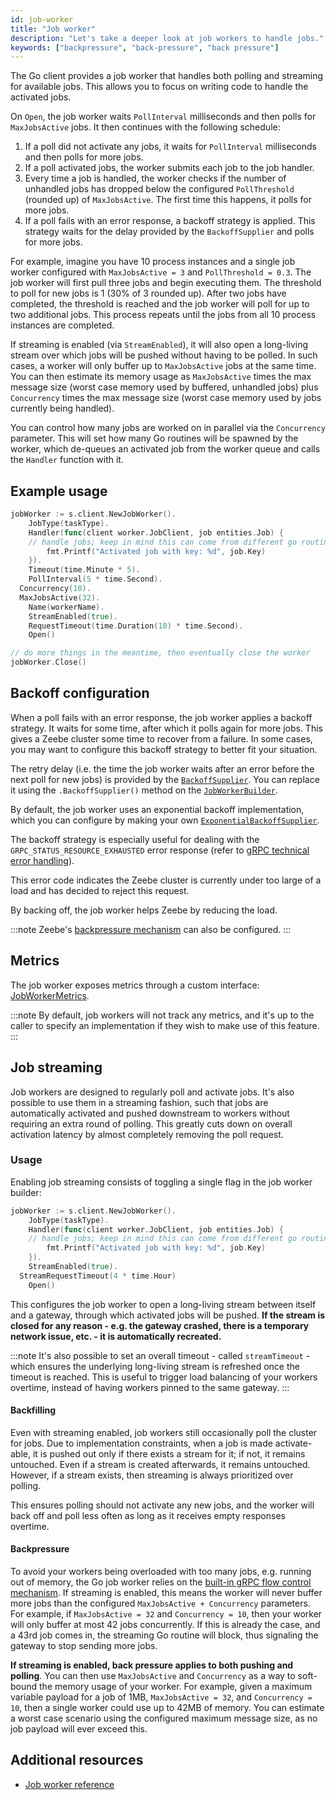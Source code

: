 ```yaml
---
id: job-worker
title: "Job worker"
description: "Let's take a deeper look at job workers to handle jobs."
keywords: ["backpressure", "back-pressure", "back pressure"]
---
```


The Go client provides a job worker that handles both polling and streaming for available jobs. This allows you to focus on writing code to handle the activated jobs.

On `Open`, the job worker waits `PollInterval` milliseconds and then polls for `MaxJobsActive` jobs. It then continues with the following schedule:

1. If a poll did not activate any jobs, it waits for `PollInterval` milliseconds and then polls for more jobs.
2. If a poll activated jobs, the worker submits each job to the job handler.
3. Every time a job is handled, the worker checks if the number of unhandled jobs has dropped below the configured `PollThreshold` (rounded up) of `MaxJobsActive`. The first time this happens, it polls for more jobs.
4. If a poll fails with an error response, a backoff strategy is applied. This strategy waits for the delay provided by the `BackoffSupplier` and polls for more jobs.

For example, imagine you have 10 process instances and a single job worker configured with `MaxJobsActive = 3` and `PollThreshold = 0.3`. The job worker will first pull three jobs and begin executing them. The threshold to poll for new jobs is 1 (30% of 3 rounded up). After two jobs have completed, the threshold is reached and the job worker will poll for up to two additional jobs. This process repeats until the jobs from all 10 process instances are completed.

If streaming is enabled (via `StreamEnabled`), it will also open a long-living stream over which jobs will be pushed without having to be polled. In such cases, a worker will only buffer up to `MaxJobsActive` jobs at the same time. You can then estimate its memory usage as `MaxJobsActive` times the max message size (worst case memory used by buffered, unhandled jobs) plus `Concurrency` times the max message size (worst case memory used by jobs currently being handled).

You can control how many jobs are worked on in parallel via the `Concurrency` parameter. This will set how many Go routines will be spawned by the worker, which de-queues an activated job from the worker queue and calls the `Handler` function with it.

## Example usage

```go
jobWorker := s.client.NewJobWorker().
	JobType(taskType).
	Handler(func(client worker.JobClient, job entities.Job) {
    // handle jobs; keep in mind this can come from different go routines
		fmt.Printf("Activated job with key: %d", job.Key)
	}).
	Timeout(time.Minute * 5).
	PollInterval(5 * time.Second).
  Concurrency(10).
  MaxJobsActive(32).
	Name(workerName).
	StreamEnabled(true).
	RequestTimeout(time.Duration(10) * time.Second).
	Open()

// do more things in the meantime, then eventually close the worker
jobWorker.Close()
```

## Backoff configuration

When a poll fails with an error response, the job worker applies a backoff strategy. It waits for some time, after which it polls again for more jobs. This gives a Zeebe cluster some time to recover from a failure. In some cases, you may want to configure this backoff strategy to better fit your situation.

The retry delay (i.e. the time the job worker waits after an error before the next poll for new jobs) is provided by the [`BackoffSupplier`](https://github.com/camunda/zeebe/blob/main/clients/go/pkg/worker/backoffSupplier.go). You can replace it using the `.BackoffSupplier()` method on the [`JobWorkerBuilder`](https://github.com/camunda/zeebe/blob/main/clients/go/pkg/worker/jobWorker_builder.go).

By default, the job worker uses an exponential backoff implementation, which you can configure by making your own [`ExponentialBackoffSupplier`](https://github.com/camunda/zeebe/blob/main/clients/go/pkg/worker/exponentialBackoffSupplier.go).

The backoff strategy is especially useful for dealing with the `GRPC_STATUS_RESOURCE_EXHAUSTED` error response (refer to [gRPC technical error handling](/apis-tools/zeebe-api/technical-error-handling.md)).

This error code indicates the Zeebe cluster is currently under too large of a load and has decided to reject this request.

By backing off, the job worker helps Zeebe by reducing the load.

:::note
Zeebe's [backpressure mechanism](../../../self-managed/zeebe-deployment/operations/backpressure) can also be configured.
:::

## Metrics

The job worker exposes metrics through a custom interface: [JobWorkerMetrics](https://github.com/camunda/zeebe/blob/main/clients/go/pkg/worker/jobWorkerMetrics.go).

:::note
By default, job workers will not track any metrics, and it's up to the caller to specify an implementation if they wish to make use of this feature.
:::

## Job streaming

Job workers are designed to regularly poll and activate jobs. It's also possible to use them in a streaming fashion, such that jobs are automatically activated and pushed downstream to workers without requiring an extra round of polling. This greatly cuts down on overall activation latency by almost completely removing the poll request.

### Usage

Enabling job streaming consists of toggling a single flag in the job worker builder:

```go
jobWorker := s.client.NewJobWorker().
	JobType(taskType).
	Handler(func(client worker.JobClient, job entities.Job) {
    // handle jobs; keep in mind this can come from different go routines
		fmt.Printf("Activated job with key: %d", job.Key)
	}).
	StreamEnabled(true).
  StreamRequestTimeout(4 * time.Hour)
	Open()
```

This configures the job worker to open a long-living stream between itself and a gateway, through which activated jobs will be pushed. **If the stream is closed for any reason - e.g. the gateway crashed, there is a temporary network issue, etc. - it is automatically recreated.**

:::note
It's also possible to set an overall timeout - called `streamTimeout` - which ensures the underlying long-living stream is refreshed once the timeout is reached. This is useful to trigger load balancing of your workers overtime, instead of having workers pinned to the same gateway.
:::

#### Backfilling

Even with streaming enabled, job workers still occasionally poll the cluster for jobs. Due to implementation constraints, when a job is made activate-able, it is pushed out only if there exists a stream for it; if not, it remains untouched. Even if a stream is created afterwards, it remains untouched. However, if a stream exists, then streaming is always prioritized over polling.

This ensures polling should not activate any new jobs, and the worker will back off and poll less often as long as it receives empty responses overtime.

#### Backpressure

To avoid your workers being overloaded with too many jobs, e.g. running out of memory, the Go job worker relies on the [built-in gRPC flow control mechanism](https://grpc.io/docs/guides/flow-control/). If streaming is enabled, this means the worker will never buffer more jobs than the configured `MaxJobsActive + Concurrency` parameters. For example, if `MaxJobsActive = 32` and `Concurrency = 10`, then your worker will only buffer at most 42 jobs concurrently. If this is already the case, and a 43rd job comes in, the streaming Go routine will block, thus signaling the gateway to stop sending more jobs.

**If streaming is enabled, back pressure applies to both pushing and polling**. You can then use `MaxJobsActive` and `Concurrency` as a way to soft-bound the memory usage of your worker. For example, given a maximum variable payload for a job of 1MB, `MaxJobsActive = 32`, and `Concurrency = 10`, then a single worker could use up to 42MB of memory. You can estimate a worst case scenario using the configured maximum message size, as no job payload will ever exceed this.

## Additional resources

- [Job worker reference](/components/concepts/job-workers.md)
